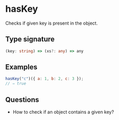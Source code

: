 # hasKey

Checks if given key is present in the object.

## Type signature

<!-- prettier-ignore-start -->
```typescript
(key: string) => (xs?: any) => any
```
<!-- prettier-ignore-end -->

## Examples

<!-- prettier-ignore-start -->
```javascript
hasKey("c")({ a: 1, b: 2, c: 3 });
// ⇒ true
```
<!-- prettier-ignore-end -->

## Questions

- How to check if an object contains a given key?
